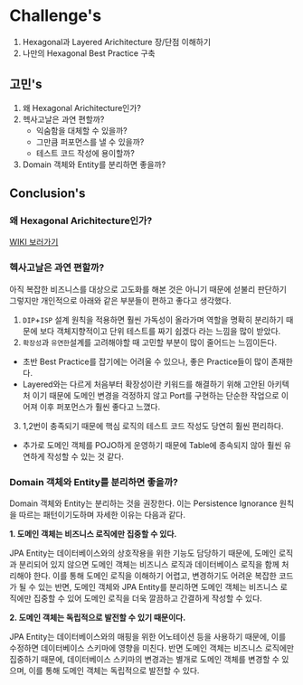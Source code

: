 # Challenge's
1. Hexagonal과 Layered Arichitecture 장/단점 이해하기
2. 나만의 Hexagonal Best Practice 구축

## 고민's
1. 왜 Hexagonal Arichitecture인가?
2. 헥사고날은 과연 편할까? 
   - 익숨함을 대체할 수 있을까? 
   - 그만큼 퍼포먼스를 낼 수 있을까?
   - 테스트 코드 작성에 용이할까?
3. Domain 객체와 Entity를 분리하면 좋을까?

## Conclusion's

### 왜 Hexagonal Arichitecture인가?

[WIKI 보러가기](https://github.com/ChanghwanK/demo-hexagonal-architecture/wiki/Why-Hexagonal%3F%3F)


### 헥사고날은 과연 편할까? 
아직 복잡한 비즈니스를 대상으로 고도화를 해본 것은 아니기 때문에 섣불리 판단하기 그렇지만 개인적으로 아래와 같은 부분들이 편하고 좋다고 생각했다. 

1. `DIP`+`ISP` 설계 원칙을 적용하면 훨씬 가독성이 올라가며 역할을 명확히 분리하기 때문에 보다 객체지향적이고 단위 테스트를 짜기 쉽겠다 라는 느낌을 많이 받았다.
2. `확장성`과 `유연한`설계를 고려해야할 때 고민할 부분이 많이 줄어드는 느낌이든다.
  - 초반 Best Practice를 잡기에는 어려울 수 있으나, 좋은 Practice들이 많이 존재한다.
  - Layered와는 다르게 처음부터 확장성이란 키워드를 해결하기 위해 고안된 아키텍처 이기 때문에 도메인 변경을 걱정하지 않고 Port를 구현하는 단순한 작업으로 이어져 이후 퍼포먼스가 훨씬 좋다고 느꼈다.
3. 1,2번이 충족되기 때문에 핵심 로직의 테스트 코드 작성도 당연히 훨씬 편리하다.
  - 추가로 도메인 객체를 POJO하게 운영하기 때문에 Table에 종속되지 않아 훨씬 유연하게 작성할 수 있는 것 같다.


### Domain 객체와 Entity를 분리하면 좋을까?

Domain 객체와 Entity는 분리하는 것을 권장한다. 이는 Persistence Ignorance 원칙을 따르는 패턴이기도하며 자세한 이유는 다음과 같다.

**1. 도메인 객체는 비즈니스 로직에만 집중할 수 있다.**

JPA Entity는 데이터베이스와의 상호작용을 위한 기능도 담당하기 때문에, 도메인 로직과 분리되어 있지 않으면 도메인 객체는 비즈니스 로직과 데이터베이스 로직을 함께 처리해야 한다. 이를 통해 도메인 로직을 이해하기 어렵고, 변경하기도 어려운 복잡한 코드가 될 수 있는 반면, 도메인 객체와 JPA Entity를 분리하면 도메인 객체는 비즈니스 로직에만 집중할 수 있어 도메인 로직을 더욱 깔끔하고 간결하게 작성할 수 있다.

**2. 도메인 객체는 독립적으로 발전할 수 있기 때문이다.**

JPA Entity는 데이터베이스와의 매핑을 위한 어노테이션 등을 사용하기 때문에, 이를 수정하면 데이터베이스 스키마에 영향을 미친다. 반면 도메인 객체는 비즈니스 로직에만 집중하기 때문에, 데이터베이스 스키마의 변경과는 별개로 도메인 객체를 변경할 수 있으며, 이를 통해 도메인 객체는 독립적으로 발전할 수 있다.
